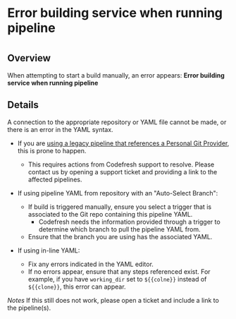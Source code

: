# Error building service when running pipeline

#

## Overview

When attempting to start a build manually, an error appears: **Error building
service when running pipeline**

## Details

A connection to the appropriate repository or YAML file cannot be made, or
there is an error in the YAML syntax.

  * If you are [using a legacy pipeline that references a Personal Git Provider](https://codefresh.io/docs/docs/troubleshooting/personal-git-deprecation), this is prone to happen.

    * This requires actions from Codefresh support to resolve. Please contact us by opening a support ticket and providing a link to the affected pipelines.
  * If using pipeline YAML from repository with an "Auto-Select Branch":

    * If build is triggered manually, ensure you select a trigger that is associated to the Git repo containing this pipeline YAML. 
      * Codefresh needs the information provided through a trigger to determine which branch to pull the pipeline YAML from.
    * Ensure that the branch you are using has the associated YAML.
  * If using in-line YAML:

    * Fix any errors indicated in the YAML editor.
    * If no errors appear, ensure that any steps referenced exist. For example, if you have `working_dir` set to `${{colne}}` instead of `${{clone}}`, this error can appear.

_Notes_ If this still does not work, please open a ticket and include a link
to the pipeline(s).

